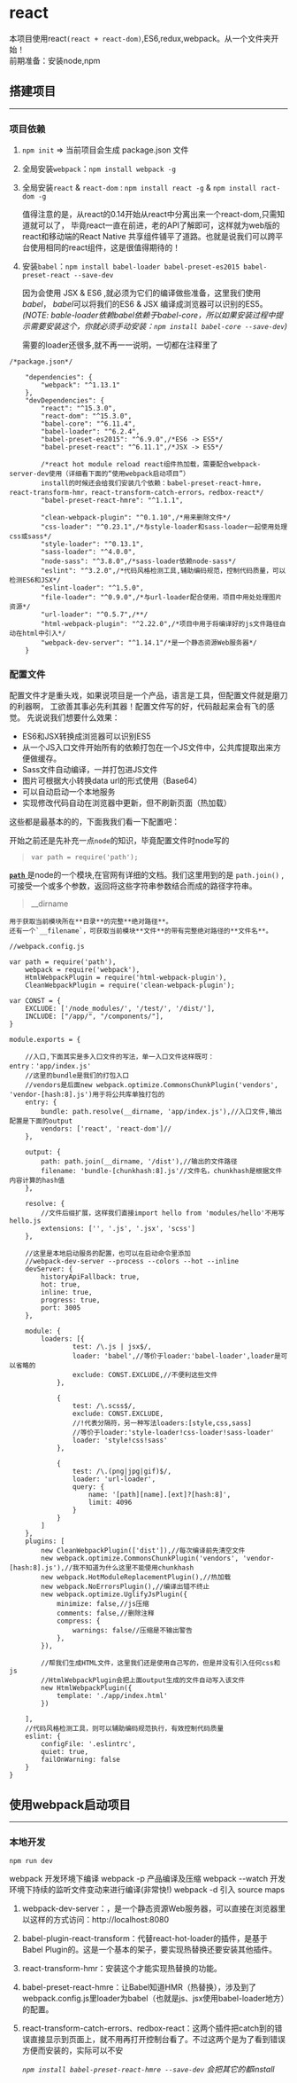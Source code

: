 # react

 本项目使用react`(react + react-dom)`,ES6,redux,webpack。从一个文件夹开始！  
前期准备：安装node,npm

## 搭建项目
---

### 项目依赖
1. `npm init` => 当前项目会生成 package.json 文件
2. 全局安装`webpack`：`npm install webpack -g`
3. 全局安装`react` & `react-dom` : `npm install react -g` & `npm install ract-dom -g`
    
    值得注意的是，从react的0.14开始从react中分离出来一个react-dom,只需知道就可以了，
    毕竟react一直在前进，老的API了解即可，这样就为web版的react和移动端的React Native
    共享组件铺平了道路。也就是说我们可以跨平台使用相同的react组件，这是很值得期待的！

3. 安装`babel`：`npm install babel-loader babel-preset-es2015 babel-preset-react --save-dev`

    因为会使用 JSX & ES6 ,就必须为它们的编译做些准备，这里我们使用*babel*，
    *babel*可以将我们的ES6 & JSX 编译成浏览器可以识别的ES5。
    *(NOTE: bable-loader依赖babel依赖于babel-core，所以如果安装过程中提示需要安装这个，你就必须手动安装：`npm install babel-core --save-dev`)*  

    需要的loader还很多,就不再一一说明，一切都在注释里了
```
/*package.json*/

    "dependencies": {
        "webpack": "^1.13.1"
    },
    "devDependencies": {
        "react": "^15.3.0",
        "react-dom": "^15.3.0",
        "babel-core": "^6.11.4",
        "babel-loader": "^6.2.4",
        "babel-preset-es2015": "^6.9.0",/*ES6 -> ES5*/
        "babel-preset-react": "^6.11.1",/*JSX -> ES5*/

        /*react hot module reload react组件热加载，需要配合webpack-server-dev使用（详细看下面的“使用webpack启动项目”）
        install的时候还会给我们安装几个依赖：babel-preset-react-hmre，react-transform-hmr，react-transform-catch-errors，redbox-react*/
        "babel-preset-react-hmre": "^1.1.1",

        "clean-webpack-plugin": "^0.1.10",/*用来删除文件*/
        "css-loader": "^0.23.1",/*与style-loader和sass-loader一起使用处理css或sass*/
        "style-loader": "^0.13.1",
        "sass-loader": "^4.0.0",
        "node-sass": "^3.8.0",/*sass-loader依赖node-sass*/
        "eslint": "^3.2.0",/*代码风格检测工具,辅助编码规范，控制代码质量，可以检测ES6和JSX*/
        "eslint-loader": "^1.5.0",
        "file-loader": "^0.9.0",/*与url-loader配合使用，项目中用处处理图片资源*/
        "url-loader": "^0.5.7",/**/
        "html-webpack-plugin": "^2.22.0",/*项目中用于将编译好的js文件路径自动在html中引入*/
        "webpack-dev-server": "^1.14.1"/*是一个静态资源Web服务器*/
    }

```

### 配置文件

配置文件才是重头戏，如果说项目是一个产品，语言是工具，但配置文件就是磨刀的利器啊，
工欲善其事必先利其器！配置文件写的好，代码敲起来会有飞的感觉。
先说说我们想要什么效果： 
- ES6和JSX转换成浏览器可以识别ES5
- 从一个JS入口文件开始所有的依赖打包在一个JS文件中，公共库提取出来方便做缓存。
- Sass文件自动编译，一并打包进JS文件
- 图片可根据大小转换data url的形式使用（Base64）
- 可以自动启动一个本地服务
- 实现修改代码自动在浏览器中更新，但不刷新页面（热加载）

这些都是最基本的的，下面我我们看一下配置吧：

开始之前还是先补充一点`node`的知识，毕竟配置文件时node写的

> `var path = require('path');`

[ **`path`** ](https://nodejs.org/docs/latest-v5.x/api/path.html)
是node的一个模块,在官网有详细的文档。我们这里用到的是 `path.join()` ,
可接受一个或多个参数，返回将这些字符串参数结合而成的路径字符串。

> __dirname

    用于获取当前模块所在**目录**的完整**绝对路径**。  
    还有一个`__filename`，可获取当前模块**文件**的带有完整绝对路径的**文件名**。

```
//webpack.config.js

var path = require('path'),
    webpack = require('webpack'),
    HtmlWebpackPlugin = require('html-webpack-plugin'),
    CleanWebpackPlugin = require('clean-webpack-plugin');

var CONST = {
    EXCLUDE: ['/node_modules/', '/test/', '/dist/'],
    INCLUDE: ["/app/", "/components/"],
}

module.exports = {

    //入口,下面其实是多入口文件的写法，单一入口文件这样既可：entry：'app/index.js'
    //这里的bundle是我们的打包入口
    //vendors是后面new webpack.optimize.CommonsChunkPlugin('vendors', 'vendor-[hash:8].js')用于将公共库单独打包的
    entry: {
        bundle: path.resolve(__dirname, 'app/index.js'),//入口文件,输出配置是下面的output
        vendors: ['react', 'react-dom']//
    },

    output: {
        path: path.join(__dirname, '/dist'),//输出的文件路径
        filename: 'bundle-[chunkhash:8].js'//文件名，chunkhash是根据文件内容计算的hash值
    },

    resolve: {
        //文件后缀扩展，这样我们直接import hello from 'modules/hello'不用写hello.js
        extensions: ['', '.js', '.jsx', 'scss']
    },

    //这里是本地启动服务的配置，也可以在启动命令里添加
    //webpack-dev-server --process --colors --hot --inline
    devServer: {
        historyApiFallback: true,
        hot: true,
        inline: true,
        progress: true,
        port: 3005
    },

    module: {
        loaders: [{
                test: /\.js | jsx$/,
                loader: 'babel',//等价于loader:'babel-loader',loader是可以省略的
                exclude: CONST.EXCLUDE,//不便利这些文件
            },

            {
                test: /\.scss$/,
                exclude: CONST.EXCLUDE,
                //!代表分隔符，另一种写法loaders:[style,css,sass]
                //等价于loader:'style-loader!css-loader!sass-loader'
                loader: 'style!css!sass'
            },

            {
                test: /\.(png|jpg|gif)$/,
                loader: 'url-loader',
                query: {
                    name: '[path][name].[ext]?[hash:8]',
                    limit: 4096
                }
            }
        ]
    },
    plugins: [
        new CleanWebpackPlugin(['dist']),//每次编译前先清空文件
        new webpack.optimize.CommonsChunkPlugin('vendors', 'vendor-[hash:8].js'),//我不知道为什么这里不能使用chunkhash
        new webpack.HotModuleReplacementPlugin(),//热加载
        new webpack.NoErrorsPlugin(),//编译出错不终止
        new webpack.optimize.UglifyJsPlugin({
            minimize: false,//js压缩
            comments: false,//删除注释
            compress: {
                warnings: false//压缩是不输出警告
            },
        }),

        //帮我们生成HTML文件，这里我们还是使用自己写的，但是并没有引入任何css和js
        //HtmlWebpackPlugin会把上面output生成的文件自动写入该文件
        new HtmlWebpackPlugin({
            template: './app/index.html'
        })

    ],
    //代码风格检测工具，则可以辅助编码规范执行，有效控制代码质量
    eslint: {
        configFile: '.eslintrc',
        quiet: true,
        failOnWarning: false
    }
}

```

## 使用webpack启动项目
---

### 本地开发

`npm run dev`

webpack 开发环境下编译
webpack -p 产品编译及压缩
webpack --watch 开发环境下持续的监听文件变动来进行编译(非常快!)
webpack -d 引入 source maps


1. webpack-dev-server：，是一个静态资源Web服务器，可以直接在浏览器里以这样的方式访问：http://localhost:8080

2. babel-plugin-react-transform：代替react-hot-loader的插件，是基于Babel Plugin的。这是一个基本的架子，要实现热替换还要安装其他插件。

3. react-transform-hmr：安装这个才能实现热替换的功能。

4. babel-preset-react-hmre：让Babel知道HMR（热替换），涉及到了webpack.config.js里loader为babel（也就是js、jsx使用babel-loader地方）的配置。

5. react-transform-catch-errors、redbox-react：这两个插件把catch到的错误直接显示到页面上，就不用再打开控制台看了。不过这两个是为了看到错误方便而安装的，实际可以不安

    *`npm install babel-preset-react-hmre --save-dev` 会把其它的都install*










